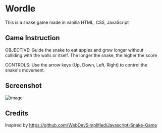# Wordle

This is a snake game made in vanilla HTML, CSS, JavaScript

## Game Instruction

OBJECTIVE: Guide the snake to eat apples and grow longer without colliding with the walls or itself. The longer the snake, the higher the score 

CONTROLS: Use the arrow keys (Up, Down, Left, Right) to control the snake's movement.

## Screenshot

![image](https://github.com/TheanYeeSin/HTML-Games/assets/68727045/a8ff7714-721b-4545-97dd-9d19c60f7839)

## Credits

Inspired by https://github.com/WebDevSimplified/Javascript-Snake-Game
